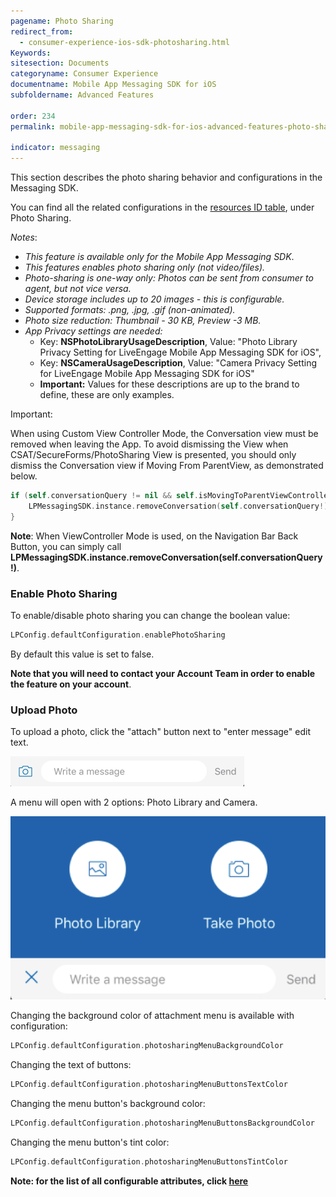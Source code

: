 ```yaml
---
pagename: Photo Sharing
redirect_from:
  - consumer-experience-ios-sdk-photosharing.html
Keywords:
sitesection: Documents
categoryname: Consumer Experience
documentname: Mobile App Messaging SDK for iOS
subfoldername: Advanced Features

order: 234
permalink: mobile-app-messaging-sdk-for-ios-advanced-features-photo-sharing.html

indicator: messaging
---
```


This section describes the photo sharing behavior and configurations in the Messaging SDK.

You can find all the related configurations in the [resources ID table](consumer-experience-ios-sdk-attributes.html), under Photo Sharing.

*Notes*:

- *This feature is available only for the Mobile App Messaging SDK*.
- *This features enables photo sharing only (not video/files).*
- *Photo-sharing is one-way only: Photos can be sent from consumer to agent, but not vice versa.*
- *Device storage includes up to 20 images - this is configurable.*
- *Supported formats: .png, .jpg, .gif (non-animated).*
- *Photo size reduction: Thumbnail - 30 KB, Preview -3 MB.*
- *App Privacy settings are needed:*
    - Key: **NSPhotoLibraryUsageDescription**, Value: "Photo Library Privacy Setting for LiveEngage Mobile App Messaging SDK for iOS",
    - Key: **NSCameraUsageDescription**, Value: "Camera Privacy Setting for LiveEngage Mobile App Messaging SDK for iOS"
    - **Important:** Values for these descriptions are up to the brand to define, these are only examples.
    
<div class="important">
Important:

When using Custom View Controller Mode, the Conversation view must be removed when leaving the App. To avoid dismissing the View when CSAT/SecureForms/PhotoSharing View is presented, you should only dismiss the Conversation view if Moving From ParentView, as demonstrated below.

</div>

```swift
if (self.conversationQuery != nil && self.isMovingToParentViewController){
    LPMessagingSDK.instance.removeConversation(self.conversationQuery!)
}
```

**Note**: When ViewController Mode is used, on the Navigation Bar Back Button, you can simply call **LPMessagingSDK.instance.removeConversation(self.conversationQuery!)**.

### Enable Photo Sharing

To enable/disable photo sharing you can change the boolean value:

```swift
LPConfig.defaultConfiguration.enablePhotoSharing
```

By default this value is set to false.

**Note that you will need to contact your Account Team in order to enable the feature on your account**.

### Upload Photo

To upload a photo, click the "attach" button next to "enter message" edit text.

![uploadphoto1](img/uploadphoto1.png)

A menu will open with 2 options: Photo Library and Camera.

![uploadphoto2](img/uploadphoto2.png)

Changing the background color of attachment menu is available with configuration:

```swift
LPConfig.defaultConfiguration.photosharingMenuBackgroundColor
```

Changing the text of buttons:

```swift
LPConfig.defaultConfiguration.photosharingMenuButtonsTextColor
```

Changing the menu button's background color:

```swift
LPConfig.defaultConfiguration.photosharingMenuButtonsBackgroundColor
```

Changing the menu button's tint color:

```swift
LPConfig.defaultConfiguration.photosharingMenuButtonsTintColor
```

**Note: for the list of all configurable attributes, click [here](consumer-experience-ios-sdk-attributes.html#photo-sharing)**
